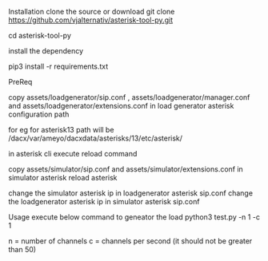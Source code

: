 Installation
clone the source or download
    git clone https://github.com/vjalternativ/asterisk-tool-py.git

cd asterisk-tool-py

install the dependency

pip3 install -r requirements.txt


PreReq

copy assets/loadgenerator/sip.conf , assets/loadgenerator/manager.conf and assets/loadgenerator/extensions.conf in load generator asterisk configuration path

for eg for asterisk13 path will be /dacx/var/ameyo/dacxdata/asterisks/13/etc/asterisk/

in asterisk cli  execute reload command

copy assets/simulator/sip.conf and assets/simulator/extensions.conf in simulator asterisk
reload asterisk

change the simulator asterisk ip in loadgenerator asterisk sip.conf 
change the loadgenerator asterisk ip in simulator asterisk sip.conf

Usage
execute below command to geneator the load
python3 test.py -n 1 -c 1 

n = number of channels
c = channels per second (it should not be greater than 50)